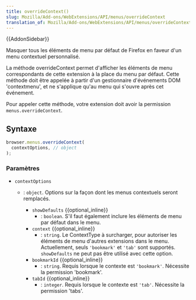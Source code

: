 ```yaml
---
title: overrideContext()
slug: Mozilla/Add-ons/WebExtensions/API/menus/overrideContext
translation_of: Mozilla/Add-ons/WebExtensions/API/menus/overrideContext
---
```


{{AddonSidebar}}

Masquer tous les éléments de menu par défaut de Firefox en faveur d'un menu contextuel personnalisé.

La méthode overrideContext permet d'afficher les éléments de menu correspondants de cette extension à la place du menu par défaut. Cette méthode doit être appelée à partir d'un gestionnaire d'événements DOM 'contextmenu', et ne s'applique qu'au menu qui s'ouvre après cet événement.

Pour appeler cette méthode, votre extension doit avoir la permission `menus.overrideContext`.

## Syntaxe

```js
browser.menus.overrideContext(
  contextOptions, // object
);
```

### Paramètres

- `contextOptions`

  - : `object`. Options sur la façon dont les menus contextuels seront remplacés.

    - `showDefaults` {{optional_inline}}
      - : `boolean`. S'il faut également inclure les éléments de menu par défaut dans le menu.
    - `context` {{optional_inline}}
      - : `string`. Le ContextType à surcharger, pour autoriser les éléments de menu d'autres extensions dans le menu. Actuellement, seuls `'bookmark'` et `'tab'` sont supportés. `showDefaults` ne peut pas être utilisé avec cette option.
    - `bookmarkId` {{optional_inline}}
      - : `string`. Requis lorsque le contexte est `'bookmark'`. Nécessite la permission 'bookmark'.
    - `tabId` {{optional_inline}}
      - : `integer`. Requis lorsque le contexte est `'tab'`. Nécessite la permission 'tabs'.
